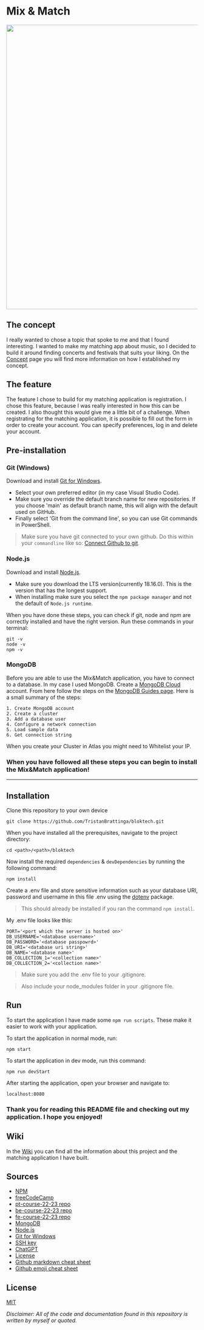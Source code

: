 # Mix & Match

<img src="https://user-images.githubusercontent.com/96078643/231850286-572e7d24-beb2-4344-bf76-9eb99d9e85bf.jpg" width="750px">

## The concept 
I really wanted to chose a topic that spoke to me and that I found interesting. I wanted to make my matching app about music, so I decided to build it around finding concerts and festivals that suits your liking. On the [Concept](https://github.com/TristanBrattinga/bloktech/wiki/Concept) page you will find more information on how I established my concept.

## The feature
The feature I chose to build for my matching application is registration. I chose this feature, because I was really interested in how this can be created. I also thought this would give me a little bit of a challenge. When registrating for the matching application, it is possible to fill out the form in order to create your account. You can specify preferences, log in and delete your account.

## Pre-installation
### Git (Windows)
Download and install [Git for Windows](https://gitforwindows.org/).
- Select your own preferred editor (in my case Visual Studio Code).
- Make sure you override the default branch name for new repositories. If you choose 'main' as default branch name, this will align with the default used on GitHub.
- Finally select 'Git from the command line', so you can use Git commands in PowerShell.

>Make sure you have git connected to your own github. Do this within your `commandline` like so:
[Connect Github to git](https://docs.github.com/en/authentication/connecting-to-github-with-ssh).

### Node.js
Download and install [Node.js](https://nodejs.org/en).
- Make sure you download the LTS version(currently 18.16.0). This is the version that has the longest support.
- When installing make sure you select the `npm package manager` and not the default of `Node.js runtime`.

When you have done these steps, you can check if git, node and npm are correctly installed and have the right version. Run these commands in your terminal:
```
git -v 
node -v 
npm -v 
```

### MongoDB
Before you are able to use the Mix&Match application, you have to connect to a database. In my case I used MongoDB. Create a [MongoDB Cloud](https://www.mongodb.com/cloud) account. From here follow the steps on the [MongoDB Guides page](https://www.mongodb.com/docs/guides/atlas/account/). Here is a small summary of the steps:
```
1. Create MongoDB account
2. Create a cluster
3. Add a database user
4. Configure a network connection
5. Load sample data
6. Get connection string
```

When you create your Cluster in Atlas you might need to Whitelist your IP.

### When you have followed all these steps you can begin to install the Mix&Match application!

***

## Installation 
Clone this repository to your own device
```
git clone https://github.com/TristanBrattinga/bloktech.git
```
When you have installed all the prerequisites, navigate to the project directory:
```
cd <path>/<path>/bloktech
```
Now install the required `dependencies` & `devDependencies` by running the following command:
```
npm install
```
Create a .env file and store sensitive information such as your database URI, password and username in this file .env using the [dotenv](https://www.npmjs.com/package/dotenv) package. 

>This should already be installed if you ran the command `npm install`.

My .env file looks like this: 

```
PORT='<port which the server is hosted on>'
DB_USERNAME='<database username>'
DB_PASSWORD='<database passpowrd>'
DB_URI='<database uri string>'
DB_NAME='<database name>'
DB_COLLECTION_1='<collection name>'
DB_COLLECTION_2='<collection name>'
```

>Make sure you add the .env file to your .gitignore.

>Also include your node_modules folder in your .gitignore file.

## Run
To start the application I have made some `npm run scripts`. These make it easier to work with your application.

To start the application in normal mode, run:
```
npm start
```

To start the application in dev mode, run this command:
```
npm run devStart
```

After starting the application, open your browser and navigate to:

```
localhost:8080
```


### Thank you for reading this README file and checking out my application. I hope you enjoyed! 

## Wiki
In the [Wiki](https://github.com/TristanBrattinga/bloktech/wiki) you can find all the information about this project and the matching application I have built.

## Sources
- [NPM](https://www.npmjs.com/)
- [freeCodeCamp](https://www.freecodecamp.org/news/how-to-write-a-good-readme-file/)
- [pt-course-22-23 repo](https://github.com/cmda-bt/pt-course-22-23)
- [be-course-22-23 repo](https://github.com/cmda-bt/be-course-22-23)
- [fe-course-22-23 repo](https://github.com/cmda-bt/fe-course-22-23)
- [MongoDB](https://www.mongodb.com/)
- [Node.js](https://nodejs.org/en)
- [Git for Windows](https://gitforwindows.org/)
- [SSH key](https://docs.github.com/en/authentication/connecting-to-github-with-ssh)
- [ChatGPT](https://openai.com/blog/chatgpt)
- [License](https://gist.github.com/nicolasdao/a7adda51f2f185e8d2700e1573d8a633)
- [Github markdown cheat sheet](https://github.com/adam-p/markdown-here/wiki/Markdown-Cheatsheet)
- [Github emoji cheat sheet](https://gist.github.com/rxaviers/7360908)


## License
[MIT](https://github.com/TristanBrattinga/bloktech/blob/main/LICENSE.md)      
        
*Disclaimer: All of the code and documentation found in this repository is written by myself or quoted.*
